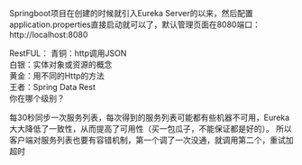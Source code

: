 Springboot项目在创建的时候就引入Eureka Server的以来，然后配置application.properties直接启动就可以了，默认管理页面在8080端口：
http://localhost:8080  

RestFUL：
青铜：http调用JSON  
白银：实体对象或资源的概念  
黄金：用不同的Http的方法  
王者：Spring Data Rest  
你在哪个级别？  

每30秒同步一次服务列表，每次得到的服务列表可能都有些机器不可用，Eureka大大降低了一致性，从而提高了可用性（买一包瓜子，不能保证都是好的）。
所以客户端对服务列表也要有容错机制，第一个调了一次没通，就调用第二个，重试加超时